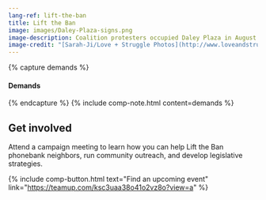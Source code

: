 ```yaml
---
lang-ref: lift-the-ban
title: Lift the Ban
image: images/Daley-Plaza-signs.png
image-description: Coalition protesters occupied Daley Plaza in August 2020.
image-credit: "[Sarah-Ji/Love + Struggle Photos](http://www.loveandstrugglephotos.com/)"
---
```


{% capture demands %}
#### Demands
{% endcapture %}
{% include comp-note.html content=demands %}

## Get involved

Attend a campaign meeting to learn how you can help Lift the Ban phonebank neighbors, run community outreach, and develop legislative strategies.

{% include comp-button.html text="Find an upcoming event" link="https://teamup.com/ksc3uaa38o41o2vz8o?view=a" %}
